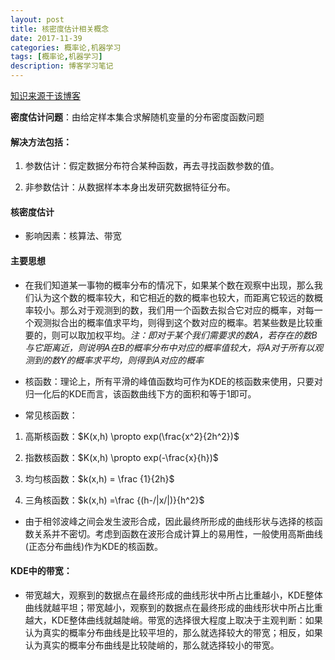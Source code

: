```yaml
---
layout: post
title: 核密度估计相关概念
date: 2017-11-39
categories: 概率论,机器学习
tags: [概率论,机器学习]
description: 博客学习笔记
---
```


[知识来源于该博客](http://blog.csdn.net/pipisorry/article/details/53635895)

**密度估计问题**：由给定样本集合求解随机变量的分布密度函数问题

#### 解决方法包括：

1. 参数估计：假定数据分布符合某种函数，再去寻找函数参数的值。

2. 非参数估计：从数据样本本身出发研究数据特征分布。

#### 核密度估计

- 影响因素：核算法、带宽

#### 主要思想

- 在我们知道某一事物的概率分布的情况下，如果某个数在观察中出现，那么我们认为这个数的概率较大，和它相近的数的概率也较大，而距离它较远的数概率较小。那么对于观测到的数，我们用一个函数去拟合它对应的概率，对每一个观测拟合出的概率值求平均，则得到这个数对应的概率。若某些数是比较重要的，则可以取加权平均。*注：即对于某个我们需要求的数A，若存在的数B与它距离近，则说明A在B的概率分布中对应的概率值较大，将A对于所有以观测到的数Y的概率求平均，则得到A对应的概率*

- 核函数：理论上，所有平滑的峰值函数均可作为KDE的核函数来使用，只要对归一化后的KDE而言，该函数曲线下方的面积和等于1即可。

- 常见核函数：

1. 高斯核函数：$K(x,h) \propto exp(\frac{x^2}{2h^2})$

2. 指数核函数：$K(x,h) \propto exp(-\frac{x}{h})$

3. 均匀核函数：$k(x,h) = \frac {1}{2h}$

4. 三角核函数：$k(x,h) =\frac {(h-/|x/|)}{h^2}$

- 由于相邻波峰之间会发生波形合成，因此最终所形成的曲线形状与选择的核函数关系并不密切。考虑到函数在波形合成计算上的易用性，一般使用高斯曲线(正态分布曲线)作为KDE的核函数。

#### KDE中的带宽：

- 带宽越大，观察到的数据点在最终形成的曲线形状中所占比重越小，KDE整体曲线就越平坦；带宽越小，观察到的数据点在最终形成的曲线形状中所占比重越大，KDE整体曲线就越陡峭。带宽的选择很大程度上取决于主观判断：如果认为真实的概率分布曲线是比较平坦的，那么就选择较大的带宽；相反，如果认为真实的概率分布曲线是比较陡峭的，那么就选择较小的带宽。
